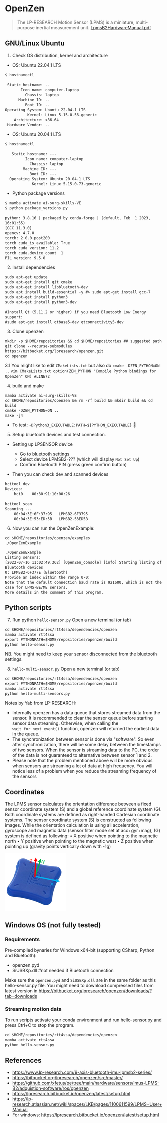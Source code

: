 # OpenZen 
> The LP-RESEARCH Motion Sensor (LPMS) is a miniature, multi-purpose inertial measurement unit. [LpmsB2HardwareManual.pdf](https://lp-research.com/wp-content/uploads/2020/03/20200310LpmsB2HardwareManual.pdf)

## GNU/Linux Ubuntu

1. Check OS distribution, kernel and architecture
* OS: Ubuntu 22.04.1 LTS              
```
$ hostnamectl

 Static hostname: --
       Icon name: computer-laptop
         Chassis: laptop
      Machine ID: --
         Boot ID: --
Operating System: Ubuntu 22.04.1 LTS              
          Kernel: Linux 5.15.0-56-generic
    Architecture: x86-64
 Hardware Vendor: --
```

* OS: Ubuntu 20.04.1 LTS
```
$ hostnamectl

   Static hostname: ---
         Icon name: computer-laptop
           Chassis: laptop
        Machine ID: ---
           Boot ID: ---
  Operating System: Ubuntu 20.04.1 LTS
            Kernel: Linux 5.15.0-73-generic
```


* Python package versions
```
$ mamba activate ai-surg-skills-VE
$ python package_versions.py 

python: 3.8.16 | packaged by conda-forge | (default, Feb  1 2023, 16:01:55) 
[GCC 11.3.0]
opencv: 4.7.0
torch: 2.0.0.post200
torch cuda_is_available: True
torch cuda version: 11.2
torch cuda.device_count  1
PIL version: 9.5.0
```


2. Install dependencies
```
sudo apt-get update
sudo apt-get install git cmake
sudo apt-get install libbluetooth-dev
sudo apt install build-essential -y #> sudo apt-get install gcc-7
sudo apt-get install python3 
sudo apt-get install python3-dev
 
#Install Qt (5.11.2 or higher) if you need Bluetooth Low Energy support: 
#sudo apt-get install qtbase5-dev qtconnectivity5-dev
``` 

3. Clone openzen 
```
mkdir -p $HOME/repositories && cd $HOME/repositories ## suggested path
git clone --recurse-submodules https://bitbucket.org/lpresearch/openzen.git
cd openzen 
```

3.1 You might like to edit `CMakeLists.txt` but also do `cmake -DZEN_PYTHON=ON ..`
    ```
    vim CMakeLists.txt
    option(ZEN_PYTHON "Compile Python bindings for OpenZen" ON) #LINE72
    ```

4. build and make
```
mamba activate ai-surg-skills-VE
cd $HOME/repositories/openzen && rm -rf build && mkdir build && cd build
cmake -DZEN_PYTHON=ON ..
make -j4
```

* To test: `-DPython3_EXECUTABLE:PATH=${PYTHON_EXECUTABLE}` [:link:](https://github.com/Slicer/Slicer/issues/5498)


5. Setup bluetooth devices and test connection.
* Setting up LPSENSOR device 
	* Go to bluetooth settings
	* Select device LPMSB2-??? (which will display `Not Set Up`)
	* Confirm Bluetooth PIN (press green confirm button)

* Then you can check dev and scanned devices 
```
hcitool dev
Devices:
	hci0	00:30:91:10:00:26

hcitool scan
Scanning ...
	00:04:3E:6F:37:95	LPMSB2-6F3795
	00:04:3E:53:ED:5B	LPMSB2-53ED5B
```


6. Now you can run the OpenZenExample:
```
cd $HOME/repositories/openzen/examples
./OpenZenExample
```

```
./OpenZenExample
Listing sensors:
[2022-07-16 11:02:49.362] [OpenZen_console] [info] Starting listing of Bluetooth devices
0: LPMSB2-6F377E (Bluetooth)
Provide an index within the range 0-0:
Note that the default connection baud rate is 921600, which is not the case for LPMS-BE/ME sensors. 
More details in the comment of this program.
```


## Python scripts 
7. Run python `hello-sensor.py`
Open a new terminal (or tab)
``` 
cd $HOME/repositories/rtt4ssa/dependencies/openzen
mamba activate rtt4ssa
export PYTHONPATH=$HOME/repositories/openzen/build
python hello-sensor.py
```
NB. You might need to keep your sensor disconnected from the bluetooth settings.

8. `hello-multi-sensor.py`
Open a new terminal (or tab)
``` 
cd $HOME/repositories/rtt4ssa/dependencies/openzen
export PYTHONPATH=$HOME/repositories/openzen/build
mamba activate rtt4ssa
python hello-multi-sensors.py
```
Notes by Yab from LP-RESEARCH:
* Internally openzen has a data queue that stores streamed data from the sensor. 
  It is recommended to clear the sensor queue before starting sensor data streaming. 
  Otherwise, when calling the `wait_for_next_event()` function, openzen will returned the earliest data in the queue.
* The synchronization between sensor is done via "software". 
  So even after synchronization, there will be some delay between the timestamps of two sensors. 
  When the sensor is streaming data to the PC, the order of the data is not guaranteed to alternative between sensor 1 and 2.
* Please note that the problem mentioned above will be more obvious when sensors are streaming a lot of data at high frequency. 
  You will notice less of a problem when you reduce the streaming frequency of the sensors

## Coordinates 
The LPMS sensor calculates the orientation difference between a fixed sensor 
coordinate system (S) and a global reference coordinate system (G). Both coordinate
systems are defined as right-handed Cartesian coordinate systems. The sensor
coordinate system (S) is constructed as following images.
While the orientation calculation is using all acceleration, gyroscope and
magnetic data (sensor filter mode set at acc+gyr+mag), (G) system is defined as
following:
• X positive when pointing to the magnetic north
• Y positive when pointing to the magnetic west
• Z positive when pointing up (gravity points vertically down with -1g)
 
![fig](lpms-b2-coordinates.png)


## Windows OS (not fully tested)

### Requirements
Pre-compiled bynaries for Windows x64-bit (supporting CSharp, Python and Bluetooth):
* openzen.pyd
* SiUSBXp.dll #not needed if Bluetooth connection

Make sure the `openzen.pyd` and `SiUSBXp.dll` are in the same folder as this hello-sensor.py file.
You might need to download compressed files from latest version in https://bitbucket.org/lpresearch/openzen/downloads/?tab=downloads 

### Streaming motion data
To run scripts activate your conda environment and run hello-sensor.py and press Ctrl+C to stop the program.
``` 
cd $HOME/repositories/rtt4ssa/dependencies/openzen
mamba activate rtt4ssa
python hello-sensor.py
```

## References
* https://www.lp-research.com/9-axis-bluetooth-imu-lpmsb2-series/
* https://bitbucket.org/lpresearch/openzen/src/master/   
* https://github.com/xfetus/pe/tree/main/hardware/sensors/imus-LPMS-B2/adquistion-software/ros/openzen  
* https://lpresearch.bitbucket.io/openzen/latest/setup.html
* https://lp-research.atlassian.net/wiki/spaces/LKB/pages/1100611599/LPMS+User+Manual
* For windows: https://lpresearch.bitbucket.io/openzen/latest/setup.html 
